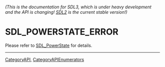 ###### (This is the documentation for SDL3, which is under heavy development and the API is changing! [SDL2](https://wiki.libsdl.org/SDL2/) is the current stable version!)
# SDL_POWERSTATE_ERROR

Please refer to [SDL_PowerState](SDL_PowerState) for details.

----
[CategoryAPI](CategoryAPI), [CategoryAPIEnumerators](CategoryAPIEnumerators)

